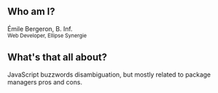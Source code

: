 ## Who am I?

Émile Bergeron, B. Inf.  
<small>Web Developer, Ellipse Synergie</small>

## What's that all about?

JavaScript buzzwords disambiguation, but mostly related to package managers pros and cons.